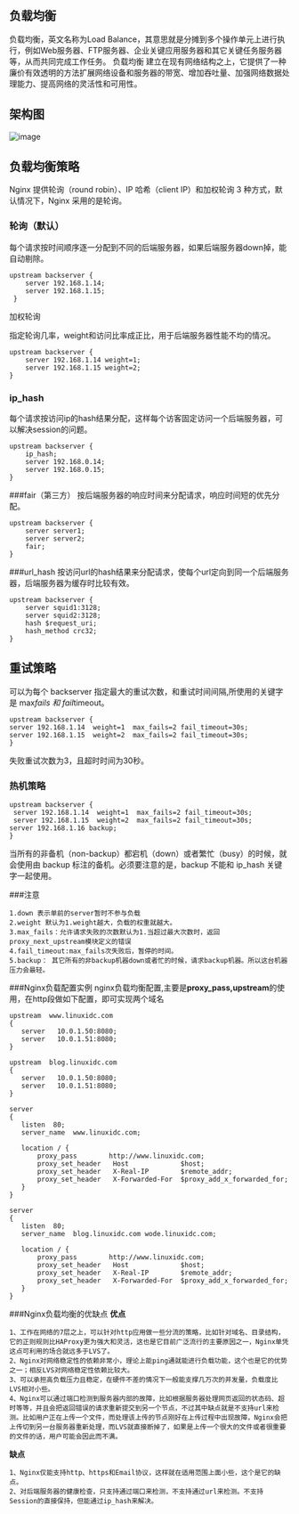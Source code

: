 ## **负载均衡**
负载均衡，英文名称为Load Balance，其意思就是分摊到多个操作单元上进行执行，例如Web服务器、FTP服务器、企业关键应用服务器和其它关键任务服务器等，从而共同完成工作任务。
负载均衡 建立在现有网络结构之上，它提供了一种廉价有效透明的方法扩展网络设备和服务器的带宽、增加吞吐量、加强网络数据处理能力、提高网络的灵活性和可用性。
## **架构图**

![image](http://upload-images.jianshu.io/upload_images/6943526-367344bd08d7f19a.png?imageMogr2/auto-orient/strip%7CimageView2/2/w/1240)

## **负载均衡策略**

Nginx 提供轮询（round robin）、IP 哈希（client IP）和加权轮询 3 种方式，默认情况下，Nginx 采用的是轮询。

### 轮询（默认）

每个请求按时间顺序逐一分配到不同的后端服务器，如果后端服务器down掉，能自动剔除。

```
upstream backserver { 
    server 192.168.1.14; 
    server 192.168.1.15;
 } 
```

加权轮询

指定轮询几率，weight和访问比率成正比，用于后端服务器性能不均的情况。

```
upstream backserver { 
    server 192.168.1.14 weight=1;
    server 192.168.1.15 weight=2; 
} 
```

### ip_hash

每个请求按访问ip的hash结果分配，这样每个访客固定访问一个后端服务器，可以解决session的问题。

```
upstream backserver { 
    ip_hash; 
    server 192.168.0.14;
    server 192.168.0.15; 
} 
```

###fair（第三方） 
按后端服务器的响应时间来分配请求，响应时间短的优先分配。
```
upstream backserver {
    server server1;
    server server2;
    fair;
}
```
###url_hash
按访问url的hash结果来分配请求，使每个url定向到同一个后端服务器，后端服务器为缓存时比较有效。
```
upstream backserver {
    server squid1:3128;
    server squid2:3128;
    hash $request_uri;
    hash_method crc32;
}
```
## 重试策略

可以为每个 backserver 指定最大的重试次数，和重试时间间隔,所使用的关键字是 max*fails 和 fail*timeout。

```
upstream backserver { 
server 192.168.1.14  weight=1  max_fails=2 fail_timeout=30s; 
server 192.168.1.15  weight=2  max_fails=2 fail_timeout=30s;
} 
```

失败重试次数为3，且超时时间为30秒。

### 热机策略

```
upstream backserver {
 server 192.168.1.14  weight=1  max_fails=2 fail_timeout=30s;
 server 192.168.1.15  weight=2  max_fails=2 fail_timeout=30s;
server 192.168.1.16 backup;
}
```

当所有的非备机（non-backup）都宕机（down）或者繁忙（busy）的时候，就会使用由 backup 标注的备机。必须要注意的是，backup 不能和 ip_hash 关键字一起使用。

###注意
```
1.down 表示单前的server暂时不参与负载 
2.weight 默认为1.weight越大，负载的权重就越大。 
3.max_fails：允许请求失败的次数默认为1.当超过最大次数时，返回proxy_next_upstream模块定义的错误 
4.fail_timeout:max_fails次失败后，暂停的时间。 
5.backup： 其它所有的非backup机器down或者忙的时候，请求backup机器。所以这台机器压力会最轻。
```
###Nginx负载配置实例
nginx负载均衡配置,主要是**proxy_pass,upstream**的使用，在http段做如下配置，即可实现两个域名
 ```
upstream  www.linuxidc.com  
{
    server   10.0.1.50:8080;
    server   10.0.1.51:8080;
}
 
upstream  blog.linuxidc.com   
{
    server   10.0.1.50:8080;
    server   10.0.1.51:8080;
}
 
server
{
    listen  80;
    server_name  www.linuxidc.com;
 
    location / {
        proxy_pass        http://www.linuxidc.com;
        proxy_set_header   Host             $host;
        proxy_set_header   X-Real-IP        $remote_addr;
        proxy_set_header   X-Forwarded-For  $proxy_add_x_forwarded_for;
    }
}
 
server
{
    listen  80;
    server_name  blog.linuxidc.com wode.linuxidc.com;
 
    location / {
        proxy_pass        http://www.linuxidc.com;
        proxy_set_header   Host             $host;
        proxy_set_header   X-Real-IP        $remote_addr;
        proxy_set_header   X-Forwarded-For  $proxy_add_x_forwarded_for;
    }
}
```
###Nginx负载均衡的优缺点
**优点**
```
1、工作在网络的7层之上，可以针对http应用做一些分流的策略，比如针对域名、目录结构，它的正则规则比HAProxy更为强大和灵活，这也是它目前广泛流行的主要原因之一，Nginx单凭这点可利用的场合就远多于LVS了。
2、Nginx对网络稳定性的依赖非常小，理论上能ping通就能进行负载功能，这个也是它的优势之一；相反LVS对网络稳定性依赖比较大。
3、可以承担高负载压力且稳定，在硬件不差的情况下一般能支撑几万次的并发量，负载度比LVS相对小些。
4、Nginx可以通过端口检测到服务器内部的故障，比如根据服务器处理网页返回的状态码、超时等等，并且会把返回错误的请求重新提交到另一个节点，不过其中缺点就是不支持url来检测。比如用户正在上传一个文件，而处理该上传的节点刚好在上传过程中出现故障，Nginx会把上传切到另一台服务器重新处理，而LVS就直接断掉了，如果是上传一个很大的文件或者很重要的文件的话，用户可能会因此而不满。
```
**缺点**
```
1、Nginx仅能支持http、https和Email协议，这样就在适用范围上面小些，这个是它的缺点。
2、对后端服务器的健康检查，只支持通过端口来检测，不支持通过url来检测。不支持Session的直接保持，但能通过ip_hash来解决。
```
